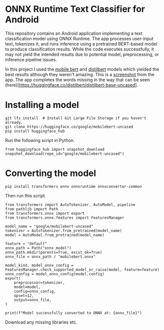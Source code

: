 # ONNX Runtime Text Classifier for Android

This repository contains an Android application implementing a text classification model using ONNX Runtime. The app processes user-input text, tokenizes it, and runs inference using a pretrained BERT-based model to produce classification results. While the code executes successfully, it may not yield the intended results due to potential model, preprocessing, or inference pipeline issues. 

In this project I used the [mobile bert](https://huggingface.co/google/mobilebert-uncased) and [distilbert](https://huggingface.co/distilbert/distilbert-base-uncased) models which yielded the best results although they weren't amazing. This is a [screenshot](screenshot1.jpg) from the app. The app completes the words missing in the way that can be seen (here)[https://huggingface.co/distilbert/distilbert-base-uncased]. 

# Installing a model
```
git lfs install  # Install Git Large File Storage if you haven't already.
git clone https://huggingface.co/google/mobilebert-uncased
pip install huggingface_hub
```

Run the following script in Python.
```
from huggingface_hub import snapshot_download
snapshot_download(repo_id="google/mobilebert-uncased")
```

# Converting the model
```
pip install transformers onnx onnxruntime onnxconverter-common
```
Then run this script.
```
from transformers import AutoTokenizer, AutoModel, pipeline
from pathlib import Path
from transformers.onnx import export
from transformers.onnx.features import FeaturesManager

model_name = "google/mobilebert-uncased"
tokenizer = AutoTokenizer.from_pretrained(model_name)
model = AutoModel.from_pretrained(model_name)

feature = "default" 
onnx_path = Path("onnx_model")
onnx_path.mkdir(parents=True, exist_ok=True)
onnx_file = onnx_path / "mobilebert.onnx"

model_kind, model_onnx_config = FeaturesManager.check_supported_model_or_raise(model, feature=feature)
onnx_config = model_onnx_config(model.config)
export(
    preprocessor=tokenizer,
    model=model,
    config=onnx_config,
    opset=12,
    output=onnx_file,
)

print(f"Model successfully converted to ONNX at: {onnx_file}")
```

Download any missing libraries etc. 



